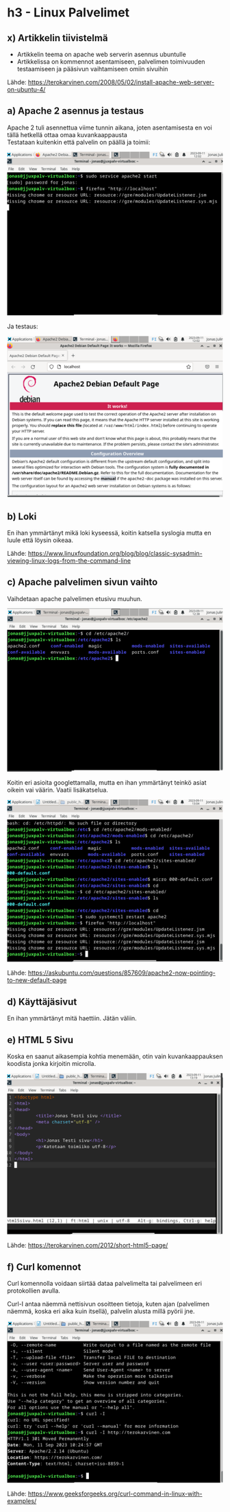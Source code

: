 # h3 - Linux Palvelimet

## x) Artikkelin tiivistelmä

- Artikkelin teema on apache web serverin asennus ubuntulle
- Artikkelissa on kommennot asentamiseen, palvelimen toimivuuden testaamiseen ja pääsivun vaihtamiseen omiin sivuihin

Lähde: https://terokarvinen.com/2008/05/02/install-apache-web-server-on-ubuntu-4/

## a) Apache 2 asennus ja testaus

Apache 2 tuli asennettua viime tunnin aikana, joten asentamisesta en voi tällä hetkellä ottaa omaa kuvankaappausta  
Testataan kuitenkin että palvelin on päällä ja toimii:

![Add file: Apache päälle](apache2start.png)

Ja testaus:

![Add file: Apache testaus](apache2toimii.png)

## b) Loki

En ihan ymmärtänyt mikä loki kyseessä, koitin katsella syslogia mutta en luule että löysin oikeaa.

Lähde: https://www.linuxfoundation.org/blog/blog/classic-sysadmin-viewing-linux-logs-from-the-command-line

## c) Apache palvelimen sivun vaihto

Vaihdetaan apache palvelimen etusivu muuhun.

![Add file: Etsitään Apachen conf-tiedostoa](etsitaanapacheconffilea.png)

Koitin eri asioita googlettamalla, mutta en ihan ymmärtänyt teinkö asiat oikein vai väärin. Vaatii lisäkatselua.

![Add file: Nyt en tiedä](apacheconffileamuutettu.png)

Lähde: https://askubuntu.com/questions/857609/apache2-now-pointing-to-new-default-page

## d) Käyttäjäsivut

En ihan ymmärtänyt mitä haettiin. Jätän väliin.

## e) HTML 5 Sivu

Koska en saanut aikasempia kohtia menemään, otin vain kuvankaappauksen koodista jonka kirjoitin microlla.

![Add file: HTML5 sivun koodi](html5sivukoodi.png)

Lähde:  https://terokarvinen.com/2012/short-html5-page/

## f) Curl komennot

Curl komennolla voidaan siirtää dataa palvelimelta tai palvelimeen eri protokollien avulla.

Curl-I antaa näemmä nettisivun osoitteen tietoja, kuten ajan (palvelimen näemmä, koska eri aika kuin itsellä),
palvelin alusta millä pyörii jne.

![Add file: Curl-I komento](curlIkomento.png)

Lähde: https://www.geeksforgeeks.org/curl-command-in-linux-with-examples/
